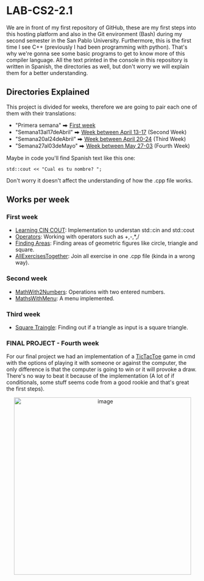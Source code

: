 # LAB-CS2-2.1

We are in front of my first repository of GitHub, these are my first steps into this hosting platform and also in the Git environment (Bash) during my second semester in the San Pablo University. Furthermore, this is the first time I see C++ (previously I had been programming with python). That's why we're gonna see some basic programs to get to know more of this compiler language. All the text printed in the console in this repository is written in Spanish, the directories as well, but don't worry we will explain them for a better understanding.

## Directories Explained
This project is divided for weeks, therefore we are going to pair each one of them with their translations:
 + "Primera semana" ⮕ [First week](https://github.com/alexjr2001/LAB-CS2-2.1/tree/master/PrimeraSemana)
 + "Semana13al17deAbril" ⮕ [Week between April 13-17](https://github.com/alexjr2001/LAB-CS2-2.1/tree/master/Semana13al17deAbril) (Second Week)
 + "Semana20al24deAbril" ⮕ [Week between April 20-24](https://github.com/alexjr2001/LAB-CS2-2.1/tree/master/PrimeraSemana) (Third Week)
 + "Semana27al03deMayo" ⮕ [Week between May 27-03](https://github.com/alexjr2001/LAB-CS2-2.1/tree/master/PrimeraSemana) (Fourth Week)

Maybe in code you'll find Spanish text like this one: 
```
std::cout << "Cual es tu nombre? "; 
```
Don't worry it doesn't affect the understanding of how the .cpp file works.

## Works per week
### First week
+ [Learning CIN COUT](https://github.com/alexjr2001/LAB-CS2-2.1/blob/master/PrimeraSemana/LearningCINCOUT.cpp): Implementation to understan std::cin and std::cout
+ [Operators](https://github.com/alexjr2001/LAB-CS2-2.1/blob/master/PrimeraSemana/Operators.cpp): Working with operators such as +,-,*,/
+ [Finding Areas](https://github.com/alexjr2001/LAB-CS2-2.1/blob/master/PrimeraSemana/FindingAreas.cpp): Finding areas of geometric figures like circle, triangle and square.
+ [AllExercisesTogether](https://github.com/alexjr2001/LAB-CS2-2.1/blob/master/PrimeraSemana/AllExercisesTogether.cpp): Join all exercise in one .cpp file (kinda in a wrong way).
### Second week
+ [MathWith2Numbers](https://github.com/alexjr2001/LAB-CS2-2.1/blob/master/Semana13al17deAbril/MathWith2Numbers.cpp): Operations with two entered numbers.
+ [MathsWithMenu](https://github.com/alexjr2001/LAB-CS2-2.1/blob/master/Semana13al17deAbril/MathsWithMenu.cpp): A menu implemented.
### Third week
+ [Square Traingle](https://github.com/alexjr2001/LAB-CS2-2.1/blob/master/Semana20al24deAbril/SquareTriangles.cpp): Finding out if a triangle as input is a square triangle.

### FINAL PROJECT - Fourth week
For our final project we had an implementation of a [TicTacToe](https://github.com/alexjr2001/LAB-CS2-2.1/blob/master/Semanadel27al03deMayo/TicTacToe.cpp) game in cmd with the options of playing it with someone or against the computer, the only difference is that the computer is going to win or it will provoke a draw. There's no way to beat it because of the implementation (A lot of if conditionals, some stuff seems code from a good rookie and that's great the first steps).

<p align="center">
<img width="465"  alt="image" src="https://user-images.githubusercontent.com/63054183/231291790-16c52eba-19e8-4ba1-b454-f7b6fc92a008.png">
</p>
